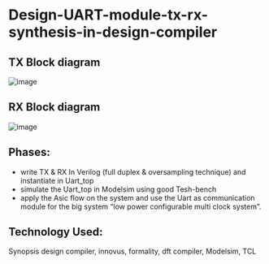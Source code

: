 # Design-UART-module-tx-rx-synthesis-in-design-compiler
## TX Block diagram 

![image](https://github.com/islam-nasser0/Design-UART-module-tx-rx-synthesis-in-design-compiler/assets/111699435/5a225b03-0b6d-4b87-ad99-b779dcbd6486)

## RX Block diagram 
![image](https://github.com/islam-nasser0/Design-UART-module-tx-rx-synthesis-in-design-compiler/assets/111699435/b287ee94-340d-4114-8cbf-61cb096662a9)



## Phases:
- write TX & RX In Verilog (full duplex & oversampling technique) and instantiate in 
Uart_top
- simulate the Uart_top in Modelsim using good Tesh-bench 
- apply the Asic flow on the system and use the Uart as communication module for the 
big system “low power configurable multi clock system”.
## Technology Used:

Synopsis design compiler, innovus, formality, dft compiler, Modelsim, TCL
